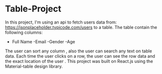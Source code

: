 # Table-Project
In this project, I'm using an api to fetch users data from: https://jsonplaceholder.typicode.com/users to a table.
 The table contain the following columns:
- Full Name
-Email 
-Gender
-Age

The user can sort any column , also the user can search any text on table data. 
Each time the user clicks on a row, the user can see the row data and the exact location of  the user .
This project was built on React.js using the Material-table design library. 
